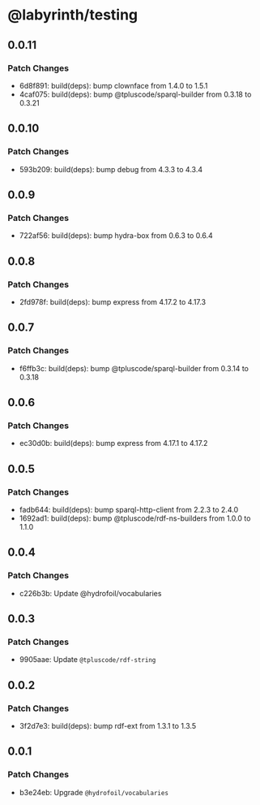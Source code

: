 # @labyrinth/testing

## 0.0.11

### Patch Changes

- 6d8f891: build(deps): bump clownface from 1.4.0 to 1.5.1
- 4caf075: build(deps): bump @tpluscode/sparql-builder from 0.3.18 to 0.3.21

## 0.0.10

### Patch Changes

- 593b209: build(deps): bump debug from 4.3.3 to 4.3.4

## 0.0.9

### Patch Changes

- 722af56: build(deps): bump hydra-box from 0.6.3 to 0.6.4

## 0.0.8

### Patch Changes

- 2fd978f: build(deps): bump express from 4.17.2 to 4.17.3

## 0.0.7

### Patch Changes

- f6ffb3c: build(deps): bump @tpluscode/sparql-builder from 0.3.14 to 0.3.18

## 0.0.6

### Patch Changes

- ec30d0b: build(deps): bump express from 4.17.1 to 4.17.2

## 0.0.5

### Patch Changes

- fadb644: build(deps): bump sparql-http-client from 2.2.3 to 2.4.0
- 1692ad1: build(deps): bump @tpluscode/rdf-ns-builders from 1.0.0 to 1.1.0

## 0.0.4

### Patch Changes

- c226b3b: Update @hydrofoil/vocabularies

## 0.0.3

### Patch Changes

- 9905aae: Update `@tpluscode/rdf-string`

## 0.0.2

### Patch Changes

- 3f2d7e3: build(deps): bump rdf-ext from 1.3.1 to 1.3.5

## 0.0.1

### Patch Changes

- b3e24eb: Upgrade `@hydrofoil/vocabularies`
